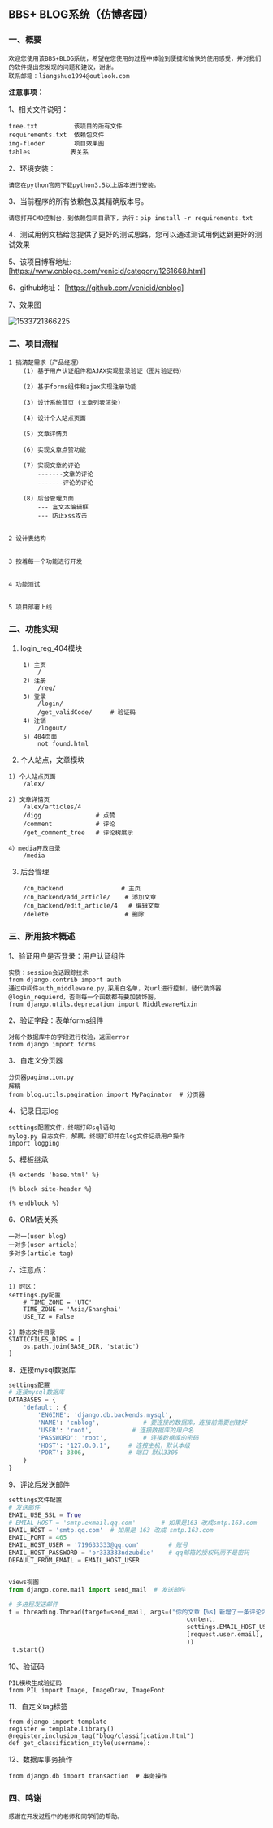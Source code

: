 ## BBS+ BLOG系统（仿博客园）

### 一、概要

```
欢迎您使用该BBS+BLOG系统，希望在您使用的过程中体验到便捷和愉快的使用感受，并对我们的软件提出您发现的问题和建议，谢谢。
联系邮箱：liangshuo1994@outlook.com
```

**注意事项：**

1、相关文件说明：

```
tree.txt          该项目的所有文件
requirements.txt  依赖包文件
img-floder        项目效果图
tables			 表关系
```

2、环境安装：

```
请您在python官网下载python3.5以上版本进行安装。
```

3、当前程序的所有依赖包及其精确版本号。

```
请您打开CMD控制台，到依赖包同目录下，执行：pip install -r requirements.txt
```

4、测试用例文档给您提供了更好的测试思路，您可以通过测试用例达到更好的测试效果

5、该项目博客地址: [<https://www.cnblogs.com/venicid/category/1261668.html>]

6、github地址： [<https://github.com/venicid/cnblog>]

7、效果图

![1533721366225](C:\Users\Venicid\AppData\Local\Temp\1533721366225.png)

### 二、项目流程

```
1 搞清楚需求（产品经理）
	(1) 基于用户认证组件和AJAX实现登录验证（图片验证码）

	(2)	基于forms组件和ajax实现注册功能

	(3) 设计系统首页 (文章列表渲染)

	(4) 设计个人站点页面

	(5)	文章详情页

	(6) 实现文章点赞功能

	(7) 实现文章的评论
	    -------文章的评论
		-------评论的评论

	(8) 后台管理页面
		--- 富文本编辑框
		--- 防止xss攻击


2 设计表结构


3 按着每一个功能进行开发


4 功能测试


5 项目部署上线

```

### 二、功能实现

1. login_reg_404模块

```
	1) 主页
        /
    2) 注册
        /reg/
    3) 登录
        /login/
        /get_validCode/		# 验证码
    4) 注销
        /logout/
    5) 404页面
    	not_found.html
```



2. 个人站点，文章模块

```
1) 个人站点页面
	/alex/

2) 文章详情页
	/alex/articles/4
	/digg				# 点赞
	/comment			# 评论
	/get_comment_tree	# 评论树展示
	
4）media开放目录
	/media
```



3. 后台管理

```
	/cn_backend				   # 主页
	/cn_backend/add_article/	# 添加文章
	/cn_backend/edit_article/4   # 编辑文章
	/delete						# 删除
```



### 三、所用技术概述

1、验证用户是否登录：用户认证组件

```
实质：session会话跟踪技术
from django.contrib import auth
通过中间件auth_middleware.py,采用白名单，对url进行控制，替代装饰器@login_requierd，否则每一个函数都有要加装饰器。
from django.utils.deprecation import MiddlewareMixin
```

2、验证字段：表单forms组件

```
对每个数据库中的字段进行校验，返回error
from django import forms
```

3、自定义分页器

```
分页器pagination.py
解耦
from blog.utils.pagination import MyPaginator  # 分页器
```

4、记录日志log

```
settings配置文件，终端打印sql语句
mylog.py 日志文件，解耦，终端打印并在log文件记录用户操作
import logging
```

5、模板继承

```
{% extends 'base.html' %}

{% block site-header %}

{% endblock %}
```

6、ORM表关系

```
一对一(user blog)
一对多(user article)
多对多(article tag)
```

7、注意点：

```
1) 时区：
settings.py配置
	# TIME_ZONE = 'UTC'
	TIME_ZONE = 'Asia/Shanghai'
	USE_TZ = False

2) 静态文件目录
STATICFILES_DIRS = [
	os.path.join(BASE_DIR, 'static')
]
```

8、连接mysql数据库

```python
settings配置
# 连接mysql数据库
DATABASES = {
    'default': {
        'ENGINE': 'django.db.backends.mysql',
        'NAME': 'cnblog',            # 要连接的数据库，连接前需要创建好
        'USER': 'root',           # 连接数据库的用户名
        'PASSWORD': 'root',          # 连接数据库的密码
        'HOST': '127.0.0.1',     # 连接主机，默认本级
        'PORT': 3306,            # 端口 默认3306
    }
}
```

9、评论后发送邮件

```python
settings文件配置
# 发送邮件
EMAIL_USE_SSL = True
# EMIAL_HOST = 'smtp.exmail.qq.com'       # 如果是163 改成smtp.163.com
EMAIL_HOST = 'smtp.qq.com'  # 如果是 163 改成 smtp.163.com
EMAIL_PORT = 465
EMAIL_HOST_USER = '719633333@qq.com'        # 账号
EMAIL_HOST_PASSWORD = 'or333333ndzubdie'    # qq邮箱的授权码而不是密码
DEFAULT_FROM_EMAIL = EMAIL_HOST_USER


views视图
from django.core.mail import send_mail  # 发送邮件

# 多进程发送邮件
t = threading.Thread(target=send_mail, args=("你的文章【%s】新增了一条评论内容" % article_obj.title,
                                                 content,
                                                 settings.EMAIL_HOST_USER,
                                                 [request.user.email],
                                                 ))
 t.start()
```

10、验证码

```
PIL模块生成验证码
from PIL import Image, ImageDraw, ImageFont
```

11、自定义tag标签

```
from django import template
register = template.Library()
@register.inclusion_tag("blog/classification.html")
def get_classification_style(username):
```

12、数据库事务操作

```
from django.db import transaction  # 事务操作
```



### 四、鸣谢

```
感谢在开发过程中的老师和同学们的帮助。
```